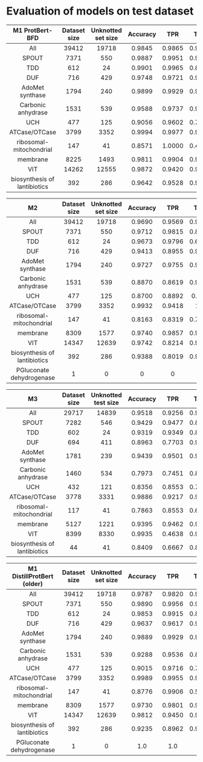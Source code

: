 # Evaluation of models on test dataset


|       M1 ProtBert-BFD        | Dataset size | Unknotted set size | Accuracy |   TPR  |   TNR  |
|:----------------------------:|:------------:|:------------------:|:--------:|:------:|:------:|
| All                          | 39412        | 19718              | 0.9845   | 0.9865 | 0.9825 |
| SPOUT                        | 7371         | 550                | 0.9887   | 0.9951 | 0.9090 |
| TDD                          | 612          | 24                 | 0.9901   | 0.9965 | 0.8333 |
| DUF                          | 716          | 429                | 0.9748   | 0.9721 | 0.9766 |
| AdoMet synthase              | 1794         | 240                | 0.9899   | 0.9929 | 0.9708 |
| Carbonic anhydrase           | 1531         | 539                | 0.9588   | 0.9737 | 0.9313 |
| UCH                          | 477          | 125                | 0.9056   | 0.9602 | 0.7520 |
| ATCase/OTCase                | 3799         | 3352               | 0.9994   | 0.9977 | 0.9997 |
| ribosomal-mitochondrial      | 147          | 41                 | 0.8571   | 1.0000 | 0.4878 |
| membrane                     | 8225         | 1493               | 0.9811   | 0.9904 | 0.9390 |
| VIT                          | 14262        | 12555              | 0.9872   | 0.9420 | 0.9933 |
| biosynthesis of lantibiotics | 392          | 286                | 0.9642   | 0.9528 | 0.9685 |


|              M2              | Dataset size | Unknotted set size | Accuracy |   TPR  |   TNR  |
|:----------------------------:|:------------:|:------------------:|:--------:|:------:|:------:|
|              All             |     39412    |        19718       |  0.9690  | 0.9569 | 0.9811 |
|             SPOUT            |     7371     |         550        |  0.9712  | 0.9815 | 0.8436 |
|              TDD             |      612     |         24         |  0.9673  | 0.9796 | 0.6667 |
|              DUF             |      716     |         429        |  0.9413  | 0.8955 | 0.9720 |
|        AdoMet synthase       |     1794     |         240        |  0.9727  | 0.9755 | 0.9542 |
|      Carbonic anhydrase      |     1531     |         539        |  0.8870  | 0.8619 | 0.9332 |
|              UCH             |      477     |         125        |  0.8700  | 0.8892 |  0.816 |
|         ATCase/OTCase        |     3799     |        3352        |  0.9932  | 0.9418 |   1.0  |
|    ribosomal-mitochondrial   |      147     |         41         |  0.8163  | 0.8319 | 0.7805 |
|           membrane           |     8309     |        1577        |  0.9740  | 0.9857 | 0.9239 |
|              VIT             |     14347    |        12639       |  0.9742  | 0.8214 | 0.9948 |
| biosynthesis of lantibiotics |      392     |         286        |  0.9388  | 0.8019 | 0.9895 |
|   PGluconate dehydrogenase   |       1      |          0         |     0    |    0   |    -   |


|              M3              | Dataset size | Unknotted test size | Accuracy |   TPR  |   TNR  |
|:----------------------------:|:------------:|:-------------------:|:--------:|:------:|:------:|
|              All             |     29717    |        14839        |  0.9518  | 0.9256 | 0.9778 |
|             SPOUT            |     7282     |         546         |  0.9429  | 0.9477 | 0.8828 |
|              TDD             |      602     |          24         |  0.9319  | 0.9349 | 0.8750 |
|              DUF             |      694     |         411         |  0.8963  | 0.7703 | 0.9830 |
|        AdoMet synthase       |     1781     |         239         |  0.9439  | 0.9501 | 0.9038 |
|      Carbonic anhydrase      |     1460     |         534         |  0.7973  | 0.7451 | 0.8876 |
|              UCH             |      432     |         121         |  0.8356  | 0.8553 | 0.7851 |
|         ATCase/OTCase        |     3778     |         3331        |  0.9886  | 0.9217 | 0.9976 |
|    ribosomal-mitochondrial   |      117     |          41         |  0.7863  | 0.8553 | 0.6585 |
|           membrane           |     5127     |         1221        |  0.9395  | 0.9462 | 0.9181 |
|              VIT             |     8399     |         8330        |  0.9935  | 0.4638 | 0.9978 |
| biosynthesis of lantibiotics |      44      |          41         |  0.8409  | 0.6667 | 0.8537 |

|  M1 DistillProtBert (older)  | Dataset size | Unknotted set size | Accuracy |   TPR  |   TNR  |
|:----------------------------:|:------------:|:------------------:|:--------:|:------:|:------:|
|              All             |     39412    |        19718       |  0.9787  | 0.9820 | 0.9755 |
|             SPOUT            |     7371     |         550        |  0.9890  | 0.9956 | 0.9073 |
|              TDD             |      612     |         24         |  0.9853  | 0.9915 | 0.8333 |
|              DUF             |      716     |         429        |  0.9637  | 0.9617 | 0.9650 |
|        AdoMet synthase       |     1794     |         240        |  0.9889  | 0.9929 | 0.9625 |
|      Carbonic anhydrase      |     1531     |         539        |  0.9288  | 0.9536 | 0.8831 |
|              UCH             |      477     |         125        |  0.9015  | 0.9716 | 0.7040 |
|         ATCase/OTCase        |     3799     |        3352        |  0.9989  | 0.9955 | 0.9994 |
|    ribosomal-mitochondrial   |      147     |         41         |  0.8776  | 0.9906 | 0.5854 |
|           membrane           |     8309     |        1577        |  0.9730  | 0.9801 | 0.9429 |
|              VIT             |     14347    |        12639       |  0.9812  | 0.9450 | 0.9861 |
| biosynthesis of lantibiotics |      392     |         286        |  0.9235  | 0.8962 | 0.9336 |
|   PGluconate dehydrogenase   |       1      |          0         |    1.0   |   1.0  |        |



